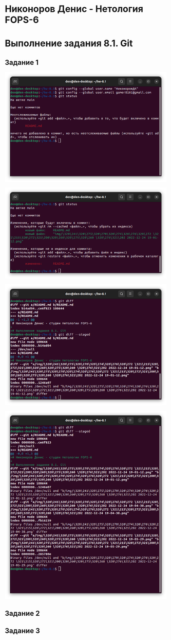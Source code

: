 # Никоноров Денис - Нетология FOPS-6

# Выполнение задания 8.1. Git

## Задание 1

![alt text](https://github.com/mxssclxck/hw-8.1/blob/main/img/1.png)

![alt text](https://github.com/mxssclxck/hw-8.1/blob/main/img/2.png)

![alt text](https://github.com/mxssclxck/hw-8.1/blob/main/img/3.png)

![alt text](https://github.com/mxssclxck/hw-8.1/blob/main/img/4.png)

## Задание 2

## Задание 3
